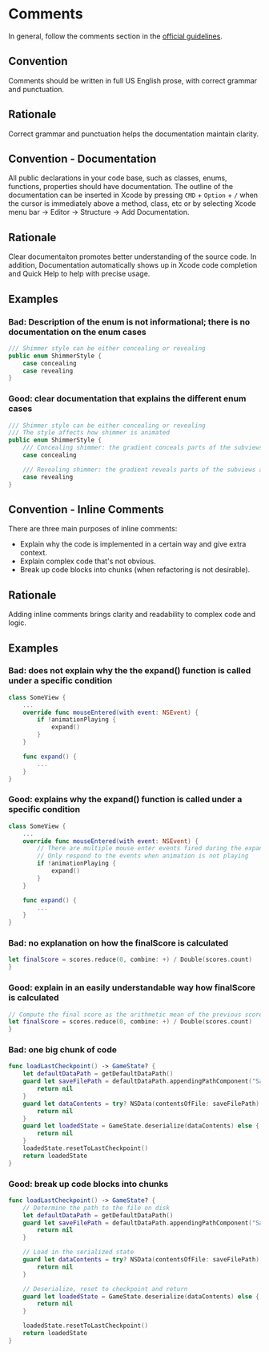 # Comments

In general, follow the comments section in the [official guidelines](https://swift.org/documentation/api-design-guidelines/#fundamentals).

## Convention
Comments should be written in full US English prose, with correct grammar and punctuation.

## Rationale
Correct grammar and punctuation helps the documentation maintain clarity.

## Convention - Documentation
All public declarations in your code base, such as classes, enums, functions, properties should have documentation. The outline of the documentation can be inserted in Xcode by pressing `CMD` + `Option` + `/` when the cursor is immediately above a method, class, etc or by selecting Xcode menu bar -> Editor -> Structure -> Add Documentation.

## Rationale
Clear documentaiton promotes better understanding of the source code. In addition, Documentation automatically shows up in Xcode code completion and Quick Help to help with precise usage.

## Examples

### Bad: Description of the enum is not informational; there is no documentation on the enum cases

``` swift
/// Shimmer style can be either concealing or revealing
public enum ShimmerStyle {
    case concealing
    case revealing
}

```

### Good: clear documentation that explains the different enum cases

``` swift
/// Shimmer style can be either concealing or revealing
/// The style affects how shimmer is animated 
public enum ShimmerStyle {
    /// Concealing shimmer: the gradient conceals parts of the subviews as it moves leaving most parts of the subviews unblocked.
    case concealing

    /// Revealing shimmer: the gradient reveals parts of the subviews as it moves leaving most parts of the subview blocked.
    case revealing
}
```

## Convention - Inline Comments
There are three main purposes of inline comments:
- Explain why the code is implemented in a certain way and give extra context.
- Explain complex code that's not obvious.
- Break up code blocks into chunks (when refactoring is not desirable).

## Rationale
Adding inline comments brings clarity and readability to complex code and logic.

## Examples

### Bad: does not explain why the the expand() function is called under a specific condition

``` swift
class SomeView {
    ...
    override func mouseEntered(with event: NSEvent) {
        if !animationPlaying {
            expand()
        }
    }

    func expand() {
        ...
    }
}
```

### Good: explains why the expand() function is called under a specific condition

``` swift
class SomeView {
    ...
    override func mouseEntered(with event: NSEvent) {
        // There are multiple mouse enter events fired during the expand/collapse animation because the tracking area is constantly changing. Only respond to the initial event.
        // Only respond to the events when animation is not playing
        if !animationPlaying {
            expand()
        }
    }

    func expand() {
        ...
    }
}
```

### Bad: no explanation on how the finalScore is calculated

``` swift
let finalScore = scores.reduce(0, combine: +) / Double(scores.count)
}
```

### Good: explain in an easily understandable way how finalScore is calculated

``` swift
// Compute the final score as the arithmetic mean of the previous scores
let finalScore = scores.reduce(0, combine: +) / Double(scores.count)
}
```

### Bad: one big chunk of code

``` swift
func loadLastCheckpoint() -> GameState? {
    let defaultDataPath = getDefaultDataPath()
    guard let saveFilePath = defaultDataPath.appendingPathComponent("SaveFile.dat") else {
        return nil
    }
    guard let dataContents = try? NSData(contentsOfFile: saveFilePath) else {
        return nil
    }
    guard let loadedState = GameState.deserialize(dataContents) else {
        return nil
    }
    loadedState.resetToLastCheckpoint()
    return loadedState
}
```

### Good: break up code blocks into chunks

``` swift
func loadLastCheckpoint() -> GameState? {
    // Determine the path to the file on disk
    let defaultDataPath = getDefaultDataPath()
    guard let saveFilePath = defaultDataPath.appendingPathComponent("SaveFile.dat") else {
        return nil
    }

    // Load in the serialized state
    guard let dataContents = try? NSData(contentsOfFile: saveFilePath) else {
        return nil
    }

    // Deserialize, reset to checkpoint and return
    guard let loadedState = GameState.deserialize(dataContents) else {
        return nil
    }

    loadedState.resetToLastCheckpoint()
    return loadedState
}
```
